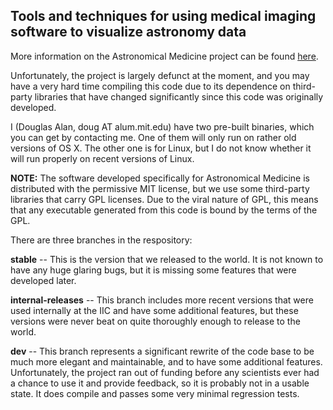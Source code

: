 Tools and techniques for using medical imaging software to visualize astronomy data
-----------------------------------------------------------------------------------

More information on the Astronomical Medicine project can be found [here](http://am.iic.harvard.edu/).

Unfortunately, the project is largely defunct at the moment, and you may have a very hard time compiling this code due to its
dependence on third-party libraries that have changed significantly since this code was originally developed.

I (Douglas Alan, doug AT alum.mit.edu) have two pre-built binaries, which you can get by contacting me. One of them will only run on rather
old versions of OS X. The other one is for Linux, but I do not know whether it will run properly on recent versions of Linux.

**NOTE:** The software developed specifically for Astronomical Medicine is distributed with the permissive MIT license,
but we use some third-party libraries that carry GPL licenses. Due to the viral nature of GPL, this means that any
executable generated from this code is bound by the terms of the GPL.

There are three branches in the respository:

**stable** -- This is the version that we released to the world. It is not known to have any huge glaring bugs, but it is missing some features that were developed later.

**internal-releases** -- This branch includes more recent versions that were used internally at the IIC and have some additional features, but these versions were never beat on quite thoroughly enough to release to the world.

**dev** -- This branch represents a significant rewrite of the code base to be much more elegant and maintainable, and to have some additional features. Unfortunately, the project ran out of funding before any scientists ever had a chance to use it and provide feedback, so it is probably not in a usable state. It does compile and passes some very minimal regression tests.
